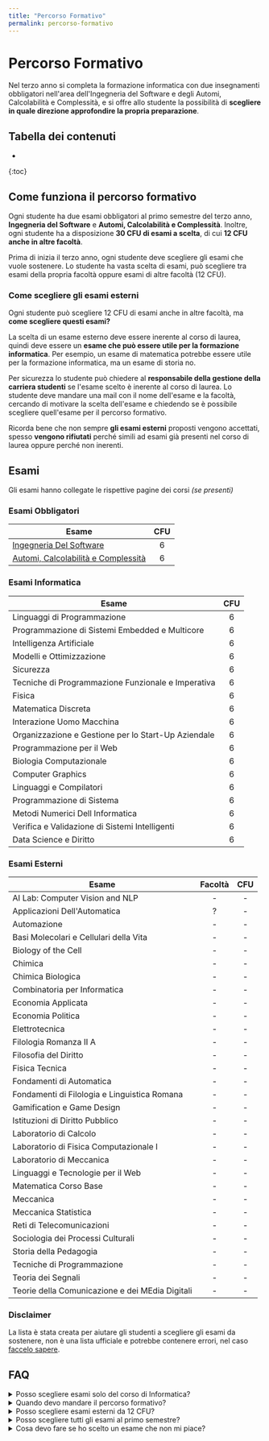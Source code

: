 ```yaml
---
title: "Percorso Formativo"
permalink: percorso-formativo
---
```


# Percorso Formativo

Nel terzo anno si completa la formazione informatica con due insegnamenti obbligatori nell'area dell'Ingegneria del Software e degli Automi, Calcolabilità e Complessità, e si offre allo studente la possibilità di **scegliere in quale direzione approfondire la propria preparazione**.

<!-- :triangular_flag_on_post: -->

## Tabella dei contenuti
* 
{:toc}


<!-- :interrobang: -->

## Come funziona il percorso formativo

Ogni studente ha due esami obbligatori al primo semestre del terzo anno, **Ingegneria del Software** e **Automi, Calcolabilità e Complessità**. Inoltre, ogni studente ha a disposizione **30 CFU di esami a scelta**, di cui **12 CFU anche in altre facoltà**.

Prima di inizia il terzo anno, ogni studente deve scegliere gli esami che vuole sostenere. Lo studente ha vasta scelta di esami, può scegliere tra esami della propria facoltà oppure esami di altre facoltà (12 CFU). 


### Come scegliere gli esami esterni

Ogni studente può scegliere 12 CFU di esami anche in altre facoltà, ma **come scegliere questi esami?**

La scelta di un esame esterno deve essere inerente al corso di laurea, quindi deve essere un **esame che può essere utile per la formazione informatica**. Per esempio, un esame di matematica potrebbe essere utile per la formazione informatica, ma un esame di storia no. 

Per sicurezza lo studente può chiedere al **responsabile della gestione della carriera studenti** se l'esame scelto è inerente al corso di laurea. Lo studente deve mandare una mail con il nome dell'esame e la facoltà, cercando di motivare la scelta dell'esame e chiedendo se è possibile scegliere quell'esame per il percorso formativo.

Ricorda bene che non sempre **gli esami esterni** proposti vengono accettati, spesso **vengono rifiutati** perché simili ad esami già presenti nel corso di laurea oppure perché non inerenti.

<!-- :books:  -->
## Esami

Gli esami hanno collegate le rispettive pagine dei corsi _(se presenti)_

### Esami Obbligatori

| Esame | CFU |
|-|:-:|
| [Ingegneria Del Software](https://corsidilaurea.uniroma1.it/it/view-course-details/2023/29923/20190322090929/1c0d2a0e-d989-463c-a09a-00b823557edd/8e637351-4a3a-47a1-ab11-dfe4ad47e446/4f7bd2b2-2f8e-4c38-b15f-7f3c310550b6/6543ae72-79ee-4d09-be79-43786792f287?guid_cv=8e637351-4a3a-47a1-ab11-dfe4ad47e446&current_erogata=1c0d2a0e-d989-463c-a09a-00b823557edd) | 6 |
| [Automi, Calcolabilità e Complessità](https://corsidilaurea.uniroma1.it/it/view-course-details/2023/29923/20190322090929/1c0d2a0e-d989-463c-a09a-00b823557edd/8e637351-4a3a-47a1-ab11-dfe4ad47e446/4f7bd2b2-2f8e-4c38-b15f-7f3c310550b6/8bcc378c-9ff1-4263-87b7-04a394485a9f?guid_cv=8e637351-4a3a-47a1-ab11-dfe4ad47e446&current_erogata=1c0d2a0e-d989-463c-a09a-00b823557edd) | 6 |

### Esami Informatica

| Esame | CFU |
|-|:-:|
| Linguaggi di Programmazione | 6 |
| Programmazione di Sistemi Embedded e Multicore | 6 |
| Intelligenza Artificiale | 6 |
| Modelli e Ottimizzazione | 6 |
| Sicurezza | 6 |
| Tecniche di Programmazione Funzionale e Imperativa | 6 |
| Fisica | 6 |
| Matematica Discreta | 6 |
| Interazione Uomo Macchina | 6 |
| Organizzazione e Gestione per lo Start-Up Aziendale | 6 |
| Programmazione per il Web | 6 |
| Biologia Computazionale | 6 |
| Computer Graphics | 6 |
| Linguaggi e Compilatori | 6 |
| Programmazione di Sistema | 6 |
| Metodi Numerici Dell Informatica | 6 |
| Verifica e Validazione di Sistemi Intelligenti | 6 |
| Data Science e Diritto | 6 |

### Esami Esterni

| Esame | Facoltà | CFU |
|-|:-:|:-:|
| AI Lab: Computer Vision and NLP | - | - |
| Applicazioni Dell'Automatica| ? | - |
| Automazione | - | - |
| Basi Molecolari e Cellulari della Vita | - | - |
| Biology of the Cell | - | - |
| Chimica | - | - |
| Chimica Biologica | - | - |
| Combinatoria per Informatica | - | - |
| Economia Applicata | - | - |
| Economia Politica | - | - |
| Elettrotecnica | - | - |
| Filologia Romanza II A | - | - |
| Filosofia del Diritto | - | - |
| Fisica Tecnica | - | - |
| Fondamenti di Automatica | - | - |
| Fondamenti di Filologia e Linguistica Romana | - | - |
| Gamification e Game Design | - | -
| Istituzioni di Diritto Pubblico | - | - |
| Laboratorio di Calcolo | - | - |
| Laboratorio di Fisica Computazionale I | - | - |
| Laboratorio di Meccanica | - | - |
| Linguaggi e Tecnologie per il Web | - | - |
| Matematica Corso Base | - | - |
| Meccanica | - | - |
| Meccanica Statistica | - | - |
| Reti di Telecomunicazioni | - | - |
| Sociologia dei Processi Culturali | - | - |
| Storia della Pedagogia | - | - |
| Tecniche di Programmazione | - | - |
| Teoria dei Segnali | - | - |
| Teorie della Comunicazione e dei MEdia Digitali | - | - |

<!-- :pushpin: -->
### Disclaimer

La lista è stata creata per aiutare gli studenti a scegliere gli esami da sostenere, non è una lista ufficiale e potrebbe contenere errori, nel caso [faccelo sapere](./contribuire#proposte--bug).

<!-- ### Come contribuire -->
<!-- Scopri [come contribuire](https://sapienzastudents.net/informatica/contribuire) alla forma e al contenuto di questa o altre pagine del sito! -->

## FAQ 

<details>
    <summary>Posso scegliere esami solo del corso di Informatica?</summary>
    <b>Certo</b>, puoi scegliere esami solo del corso di Informatica. Lo studente ha la possibilità di scegliere 12 CFU di esami anche in altre facoltà, ciò non significa che è obbligatorio scegliere esami di altre facoltà.
</details>

<details>
    <summary>Quando devo mandare il percorso formativo?</summary>
    Il percorso formativo può essere mandato ufficialmente da inizio <b>dicembre</b> <i>(la data può variare ogni anno)</i>, ma ogni studente prima di iniziare il terzo anno deve avere già un'idea di quali esami vuole sostenere.
</details>

<details>
    <summary>Posso scegliere esami esterni da 12 CFU?</summary>
    <b>Certo</b>, si possono scegliere ad esempio 2 esami da 6 CFU oppure 1 esame da 12 CFU. Ci sta anche la possibilità di scegliere 1 esame da 9 CFU e 1 esame da 3 CFU. Se hai qualche dubbio <b>chiedi al responsabile del percorso formativo</b>, onde evitare problemi.
</details>

<details>
    <summary>Posso scegliere tutti gli esami al primo semestre?</summary>
    <b>Certo</b>, ovviamente se hai scelto due esami che si sovrappongono il problema è tuo per quanto riguarda le lezioni, ma non ci sono problemi per quanto riguarda gli esami. La scelta degli esami è libera, puoi scegliere tutti gli esami al primo semestre oppure tutti gli esami al secondo semestre. 
</details>

<details>
<summary>Cosa devo fare se ho scelto un esame che non mi piace?</summary>
Se <b>non hai ancora mandato il percorso formativo puoi cambiare gli esami</b>, altrimenti devi <b>aspettare settembre</b> per cambiare gli esami. In alcuni casi puoi cambiare gli esami anche prima di settembre, ma devi chiedere al responsabile del percorso formativo.
</details>

<!-- - Posso scegliere solo esami del corso di Informatica ? -->
<!--     <details> -->
<!--     <summary>Risposta</summary> -->
<!--     Certo, puoi scegliere solo esami del corso di Informatica. Lo studente ha la possibilità di scegliere 12 CFU di esami anche in altre facoltà, ciò non significa che è obbligatorio scegliere esami di altre facoltà. -->
<!--     </details> -->
<!-- <details>

<summary>DOMANDA</summary>
RISPOSTA
</details> -->
